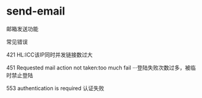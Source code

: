 # send-email
邮箱发送功能

常见错误

421 HL:ICC该IP同时并发链接数过大

451 Requested mail action not taken:too much fail ···登陆失败次数过多，被临时禁止登陆

553 authentication is required 认证失败 
